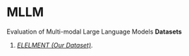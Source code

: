 # MLLM
Evaluation of Multi-modal Large Language Models
**Datasets** 

1. *[ELELMENT (Our Dataset)](https://drive.google.com/file/d/1uU9b8X7MFFMz9jl1YEj9IgPRyPBfqEvF/view?usp=sharing)*. <br />
